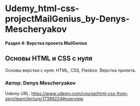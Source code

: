 # Udemy_html-css-projectMailGenius_by-Denys-Mescheryakov

#### Раздел 4: Верстка проекта MailGenius

## Основы HTML и CSS с нуля

Основы верстки с нуля. HTML, CSS, Flexbox. Верстка проекта.

### Автор: Denys Mescheryakov

Udemy URL: https://www.udemy.com/course/html-css-from-zero/learn/lecture/17389224#overview

